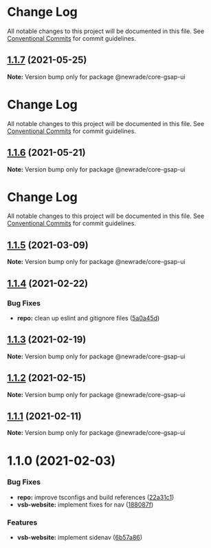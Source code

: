 # Change Log

All notable changes to this project will be documented in this file. See
[Conventional Commits](https://conventionalcommits.org) for commit guidelines.

## [1.1.7](https://github.com/newrade/newrade/compare/@newrade/core-gsap-ui@1.1.6...@newrade/core-gsap-ui@1.1.7) (2021-05-25)

**Note:** Version bump only for package @newrade/core-gsap-ui

# Change Log

All notable changes to this project will be documented in this file. See
[Conventional Commits](https://conventionalcommits.org) for commit guidelines.

## [1.1.6](https://github.com/newrade/newrade/compare/@newrade/core-gsap-ui@1.1.5...@newrade/core-gsap-ui@1.1.6) (2021-05-21)

**Note:** Version bump only for package @newrade/core-gsap-ui

# Change Log

All notable changes to this project will be documented in this file. See
[Conventional Commits](https://conventionalcommits.org) for commit guidelines.

## [1.1.5](https://github.com/newrade/newrade/compare/@newrade/core-gsap-ui@1.1.4...@newrade/core-gsap-ui@1.1.5) (2021-03-09)

**Note:** Version bump only for package @newrade/core-gsap-ui

## [1.1.4](https://github.com/newrade/newrade/compare/@newrade/core-gsap-ui@1.1.3...@newrade/core-gsap-ui@1.1.4) (2021-02-22)

### Bug Fixes

- **repo:** clean up eslint and gitignore files
  ([5a0a45d](https://github.com/newrade/newrade/commit/5a0a45d7d6e669dc6859f361093d6d5b1e3c5d09))

## [1.1.3](https://github.com/newrade/newrade/compare/@newrade/core-gsap-ui@1.1.2...@newrade/core-gsap-ui@1.1.3) (2021-02-19)

**Note:** Version bump only for package @newrade/core-gsap-ui

## [1.1.2](https://github.com/newrade/newrade/compare/@newrade/core-gsap-ui@1.1.1...@newrade/core-gsap-ui@1.1.2) (2021-02-15)

**Note:** Version bump only for package @newrade/core-gsap-ui

## [1.1.1](https://github.com/newrade/newrade/compare/@newrade/core-gsap-ui@1.1.0...@newrade/core-gsap-ui@1.1.1) (2021-02-11)

**Note:** Version bump only for package @newrade/core-gsap-ui

# 1.1.0 (2021-02-03)

### Bug Fixes

- **repo:** improve tsconfigs and build references
  ([22a31c1](https://github.com/newrade/newrade/commit/22a31c17608f6d6fda5ccd193588fd9194c68502))
- **vsb-website:** implement fixes for nav
  ([188087f](https://github.com/newrade/newrade/commit/188087f8dcd1b6e836e86186d8e291aa8c537dfe))

### Features

- **vsb-website:** implement sidenav
  ([6b57a86](https://github.com/newrade/newrade/commit/6b57a867a88f57636c1d8268608d0605a02cc924))
